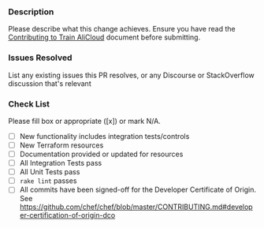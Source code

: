 ### Description

Please describe what this change achieves. Ensure you have read the [Contributing to Train AliCloud](https://github.com/chef-customers/train-alicloud/CONTRIBUTING.md) document before submitting.

### Issues Resolved

List any existing issues this PR resolves, or any Discourse or StackOverflow discussion that's relevant

### Check List
Please fill box or appropriate ([x]) or mark N/A.
- [ ] New functionality includes integration tests/controls
- [ ] New Terraform resources
- [ ] Documentation provided or updated for resources 
- [ ] All Integration Tests pass
- [ ] All Unit Tests pass
- [ ] `rake lint` passes
- [ ] All commits have been signed-off for the Developer Certificate of Origin. See <https://github.com/chef/chef/blob/master/CONTRIBUTING.md#developer-certification-of-origin-dco>

